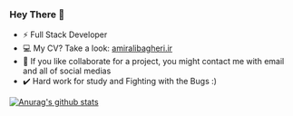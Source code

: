 ### Hey There 👋

- ⚡ Full Stack Developer
- 💻 My CV? Take a look: [amiralibagheri.ir](http://amiralibagheri.ir)
- 💬 If you like collaborate for a project, you might contact me with email and all of social medias 
- ✔️ Hard work for study and Fighting with the Bugs :)


[![Anurag's github stats](https://github-readme-stats.vercel.app/api?username=Amirali-Bagheri&count_private=true&show_icons=trueradical)](https://github.com/anuraghazra/github-readme-stats)
